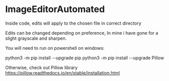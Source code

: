 # ImageEditorAutomated

Inside code, edits will apply to the chosen file in correct directory

Edits can be changed depending on preference, In mine i have gone for a slight grayscale and sharpen.

You will need to run on powershell on windows:

python3 -m pip install --upgrade pip
python3 -m pip install --upgrade Pillow

Otherwise, check out Pillow library https://pillow.readthedocs.io/en/stable/installation.html
